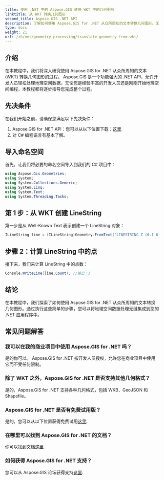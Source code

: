 ```yaml
---
title: 使用 .NET 中的 Aspose.GIS 转换 WKT 中的几何图形
linktitle: 从 WKT 转换几何图形
second_title: Aspose.GIS .NET API
description: 了解如何使用 Aspose.GIS for .NET 从众所周知的文本转换几何图形。无缝集成的分步教程。
type: docs
weight: 21
url: /zh/net/geometry-processing/translate-geometry-from-wkt/
---
```

## 介绍
在本教程中，我们将深入研究使用 Aspose.GIS for .NET 从众所周知的文本 (WKT) 转换几何图形的过程。 Aspose.GIS 是一个功能强大的 .NET API，允许开发人员轻松处理地理空间数据。无论您是经验丰富的开发人员还是刚刚开始地理空间编程，本教程都将逐步指导您完成整个过程。
## 先决条件
在我们开始之前，请确保您满足以下先决条件：
1.  Aspose.GIS for .NET API：您可以从以下位置下载：[这里](https://releases.aspose.com/gis/net/).
2. 对 C# 编程语言有基本了解。

## 导入命名空间
首先，让我们将必要的命名空间导入到我们的 C# 项目中：
```csharp
using Aspose.Gis.Geometries;
using System;
using System.Collections.Generic;
using System.Linq;
using System.Text;
using System.Threading.Tasks;
```
## 第 1 步：从 WKT 创建 LineString
第一步是从 Well-Known Text 表示创建一个 LineString 对象：
```csharp
ILineString line = (ILineString)Geometry.FromText("LINESTRING Z (0.1 0.2 0.3, 1 2 1, 12 23 2)");
```
## 步骤 2：计算 LineString 中的点
接下来，我们来计算 LineString 中的点数：
```csharp
Console.WriteLine(line.Count); //输出：3
```

## 结论
在本教程中，我们探索了如何使用 Aspose.GIS for .NET 从众所周知的文本转换几何图形。通过执行这些简单的步骤，您可以将地理空间数据处理无缝集成到您的 .NET 应用程序中。
## 常见问题解答
### 我可以在我的商业项目中使用 Aspose.GIS for .NET 吗？
是的你可以。 Aspose.GIS for .NET 按开发人员授权，允许您在商业项目中使用它而不受任何限制。
### 除了 WKT 之外，Aspose.GIS for .NET 是否支持其他几何格式？
是的，Aspose.GIS for .NET 支持各种几何格式，包括 WKB、GeoJSON 和 Shapefile。
### Aspose.GIS for .NET 是否有免费试用版？
是的，您可以从以下位置获得免费试用[这里](https://releases.aspose.com/).
### 在哪里可以找到 Aspose.GIS for .NET 的文档？
你可以找到文档[这里](https://reference.aspose.com/gis/net/).
### 如何获得 Aspose.GIS for .NET 支持？
您可以从 Aspose.GIS 论坛获得支持[这里](https://forum.aspose.com/c/gis/33).